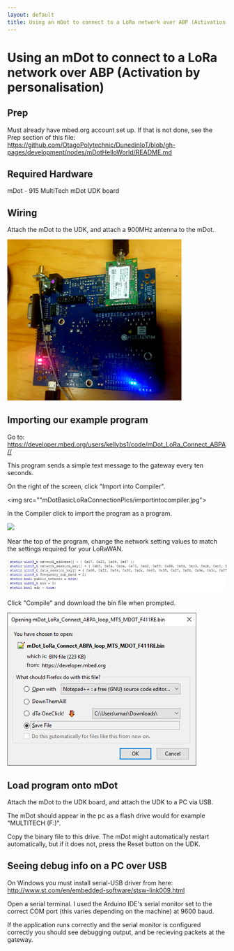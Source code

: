 ```yaml
---
layout: default
title: Using an mDot to connect to a LoRa network over ABP (Activation by personalisation)
---
```


# Using an mDot to connect to a LoRa network over ABP (Activation by personalisation)


## Prep

Must already have mbed.org account set up.
If that is not done, see the Prep section of this file:
https://github.com/OtagoPolytechnic/DunedinIoT/blob/gh-pages/development/nodes/mDotHelloWorld/README.md


## Required Hardware

mDot - 915
MultiTech mDot UDK board


## Wiring

Attach the mDot to the UDK, and attach a 900MHz antenna to the mDot.

<img src="mDotBasicLoRaConnectionPics/mdotudk.jpg" width="400px">


## Importing our example program

Go to: <a href="https://developer.mbed.org/users/kellybs1/code/mDot_LoRa_Connect_ABPA/">https://developer.mbed.org/users/kellybs1/code/mDot_LoRa_Connect_ABPA//</a>           

This program sends a simple text message to the gateway every ten seconds.

On the right of the screen, click "Import into Compiler".

<img src=""mDotBasicLoRaConnectionPics/importintocompiler.jpg">

In the Compiler click to import the program as a program.

<img src="MDotDigitalandAnaloguepics/importasprogram.jpg">

Near the top of the program, change the network setting values to match the settings required for your LoRaWAN.

<img src="mDotBasicLoRaConnectionPics/networksettings.jpg" width="700px">


Click "Compile" and download the bin file when prompted.

<img src="mDotBasicLoRaConnectionPics/savebin.jpg">


## Load program onto mDot

Attach the mDot to the UDK board, and attach the UDK to a PC via USB.

The mDot should appear in the pc as a flash drive would for example "MULTITECH (F:)".

Copy the binary file to this drive. The mDot might automatically restart automatically, but if it does not, press the Reset button on the UDK.

## Seeing debug info on a PC over USB

On Windows you must install serial-USB driver from here: <a href="http://www.st.com/en/embedded-software/stsw-link009.html">http://www.st.com/en/embedded-software/stsw-link009.html</a>

Open a serial terminal. I used the Arduino IDE's serial monitor set to the correct COM port (this varies depending on the machine) at 9600 baud.

If the application runs correctly and the serial monitor is configured correctly you should see debugging output, and be recieving packets at the gateway.

